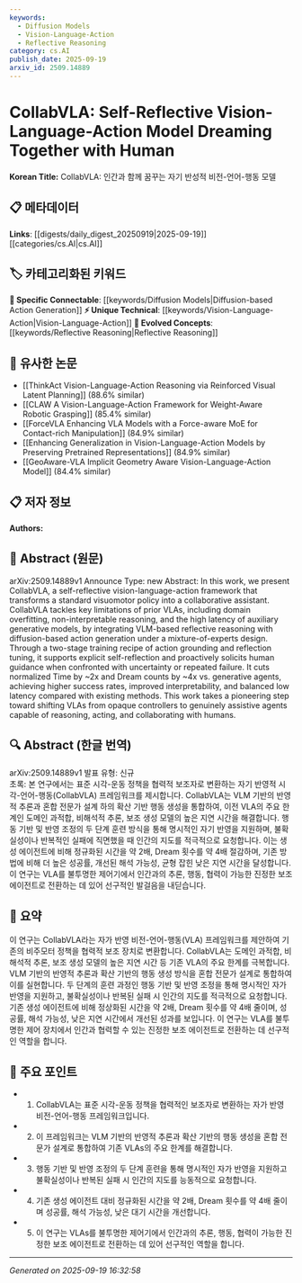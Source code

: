 ```yaml
---
keywords:
  - Diffusion Models
  - Vision-Language-Action
  - Reflective Reasoning
category: cs.AI
publish_date: 2025-09-19
arxiv_id: 2509.14889
---
```


<!-- KEYWORD_LINKING_METADATA:
{
  "processed_timestamp": "2025-09-22 21:52:34.932004",
  "vocabulary_version": "1.0",
  "selected_keywords": [
    "Diffusion Models",
    "Vision-Language-Action",
    "Reflective Reasoning"
  ],
  "rejected_keywords": [
    "Mixture-of-Experts Design",
    "Self-Reflection"
  ],
  "similarity_scores": {
    "Diffusion Models": 0.82,
    "Vision-Language-Action": 0.78,
    "Reflective Reasoning": 0.75
  },
  "extraction_method": "AI_prompt_based",
  "budget_applied": true
}
-->


# CollabVLA: Self-Reflective Vision-Language-Action Model Dreaming Together with Human

**Korean Title:** CollabVLA: 인간과 함께 꿈꾸는 자기 반성적 비전-언어-행동 모델

## 📋 메타데이터

**Links**: [[digests/daily_digest_20250919|2025-09-19]]   [[categories/cs.AI|cs.AI]]

## 🏷️ 카테고리화된 키워드
**🔗 Specific Connectable**: [[keywords/Diffusion Models|Diffusion-based Action Generation]]
**⚡ Unique Technical**: [[keywords/Vision-Language-Action|Vision-Language-Action]]
**🚀 Evolved Concepts**: [[keywords/Reflective Reasoning|Reflective Reasoning]]

## 🔗 유사한 논문
- [[ThinkAct Vision-Language-Action Reasoning via Reinforced Visual Latent Planning]] (88.6% similar)
- [[CLAW A Vision-Language-Action Framework for Weight-Aware Robotic Grasping]] (85.4% similar)
- [[ForceVLA Enhancing VLA Models with a Force-aware MoE for Contact-rich Manipulation]] (84.9% similar)
- [[Enhancing Generalization in Vision-Language-Action Models by Preserving Pretrained Representations]] (84.9% similar)
- [[GeoAware-VLA Implicit Geometry Aware Vision-Language-Action Model]] (84.4% similar)

## 📋 저자 정보

**Authors:** 

## 📄 Abstract (원문)

arXiv:2509.14889v1 Announce Type: new 
Abstract: In this work, we present CollabVLA, a self-reflective vision-language-action framework that transforms a standard visuomotor policy into a collaborative assistant. CollabVLA tackles key limitations of prior VLAs, including domain overfitting, non-interpretable reasoning, and the high latency of auxiliary generative models, by integrating VLM-based reflective reasoning with diffusion-based action generation under a mixture-of-experts design. Through a two-stage training recipe of action grounding and reflection tuning, it supports explicit self-reflection and proactively solicits human guidance when confronted with uncertainty or repeated failure. It cuts normalized Time by ~2x and Dream counts by ~4x vs. generative agents, achieving higher success rates, improved interpretability, and balanced low latency compared with existing methods. This work takes a pioneering step toward shifting VLAs from opaque controllers to genuinely assistive agents capable of reasoning, acting, and collaborating with humans.

## 🔍 Abstract (한글 번역)

arXiv:2509.14889v1 발표 유형: 신규  
초록: 본 연구에서는 표준 시각-운동 정책을 협력적 보조자로 변환하는 자기 반영적 시각-언어-행동(CollabVLA) 프레임워크를 제시합니다. CollabVLA는 VLM 기반의 반영적 추론과 혼합 전문가 설계 하의 확산 기반 행동 생성을 통합하여, 이전 VLA의 주요 한계인 도메인 과적합, 비해석적 추론, 보조 생성 모델의 높은 지연 시간을 해결합니다. 행동 기반 및 반영 조정의 두 단계 훈련 방식을 통해 명시적인 자기 반영을 지원하며, 불확실성이나 반복적인 실패에 직면했을 때 인간의 지도를 적극적으로 요청합니다. 이는 생성 에이전트에 비해 정규화된 시간을 약 2배, Dream 횟수를 약 4배 절감하며, 기존 방법에 비해 더 높은 성공률, 개선된 해석 가능성, 균형 잡힌 낮은 지연 시간을 달성합니다. 이 연구는 VLA를 불투명한 제어기에서 인간과의 추론, 행동, 협력이 가능한 진정한 보조 에이전트로 전환하는 데 있어 선구적인 발걸음을 내딛습니다.

## 📝 요약

이 연구는 CollabVLA라는 자가 반영 비전-언어-행동(VLA) 프레임워크를 제안하여 기존의 비주모터 정책을 협력적 보조 장치로 변환합니다. CollabVLA는 도메인 과적합, 비해석적 추론, 보조 생성 모델의 높은 지연 시간 등 기존 VLA의 주요 한계를 극복합니다. VLM 기반의 반영적 추론과 확산 기반의 행동 생성 방식을 혼합 전문가 설계로 통합하여 이를 실현합니다. 두 단계의 훈련 과정인 행동 기반 및 반영 조정을 통해 명시적인 자가 반영을 지원하고, 불확실성이나 반복된 실패 시 인간의 지도를 적극적으로 요청합니다. 기존 생성 에이전트에 비해 정상화된 시간을 약 2배, Dream 횟수를 약 4배 줄이며, 성공률, 해석 가능성, 낮은 지연 시간에서 개선된 성과를 보입니다. 이 연구는 VLA를 불투명한 제어 장치에서 인간과 협력할 수 있는 진정한 보조 에이전트로 전환하는 데 선구적인 역할을 합니다.

## 🎯 주요 포인트

- 1. CollabVLA는 표준 시각-운동 정책을 협력적인 보조자로 변환하는 자가 반영 비전-언어-행동 프레임워크입니다.

- 2. 이 프레임워크는 VLM 기반의 반영적 추론과 확산 기반의 행동 생성을 혼합 전문가 설계로 통합하여 기존 VLAs의 주요 한계를 해결합니다.

- 3. 행동 기반 및 반영 조정의 두 단계 훈련을 통해 명시적인 자가 반영을 지원하고 불확실성이나 반복된 실패 시 인간의 지도를 능동적으로 요청합니다.

- 4. 기존 생성 에이전트 대비 정규화된 시간을 약 2배, Dream 횟수를 약 4배 줄이며 성공률, 해석 가능성, 낮은 대기 시간을 개선합니다.

- 5. 이 연구는 VLAs를 불투명한 제어기에서 인간과의 추론, 행동, 협력이 가능한 진정한 보조 에이전트로 전환하는 데 있어 선구적인 역할을 합니다.

---

*Generated on 2025-09-19 16:32:58*